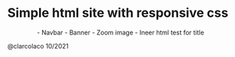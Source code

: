 # Simple html site with responsive css
<p align="center" width="100%">

<img scr="https://github.com/clarcolaco/sitesushi/blob/main/assets/screen1.JPG?raw=true">
- Navbar
- Banner
- Zoom image
- Ineer html test for title



@clarcolaco 10/2021
</p>
